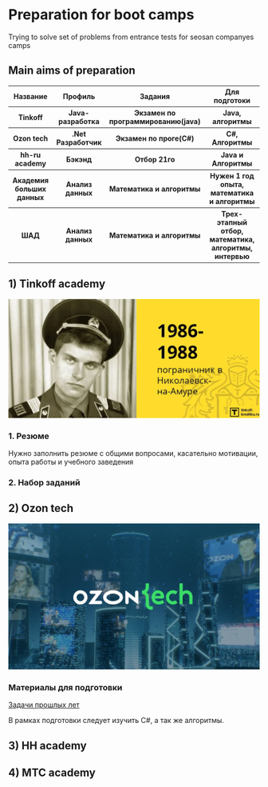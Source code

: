 <h1>Preparation for boot camps</h1>
Trying to solve set of problems from entrance tests for seosan companyes camps

<h2>Main aims of preparation</h2>
    <table>
        <thead>
        <tr>
            <th>Название</th>
            <th>Профиль</th>
            <th>Задания</th>
            <th>Для подготоки</th>
        </tr>
        </thead>
        <tbody>
        <tr>
            <th>Tinkoff</th>
            <th>Java-разработка</th>
            <th>Экзамен по программированию(java)</th>
            <th>Java, алгоритмы</th>
        </tr>
        <tr>
            <th>Ozon tech</th>
            <th>.Net Разработчик</th>
            <th>Экзамен по проге(C#)</th>
            <th>C#, Алгоритмы</th>
        </tr>
        <tr>
            <th>hh-ru academy</th>
            <th>Бэкэнд</th>
            <th>Отбор 21го</th>
            <th>Java и Алгоритмы</th>
        </tr>
        <tr>
            <th>Aкадемия больших данных</th>
            <th>Анализ данных</th>
            <th>Математика и алгоритмы</th>
            <th>Нужен 1 год опыта, математика и алгоритмы</th>
        </tr>
        <tr>
            <th>ШАД</th>
            <th>Анализ данных</th>
            <th>Математика и алгоритмы</th>
            <th>Трех-этапный отбор, математика, алгоритмы, интервью</th>
        </tr>
        </tbody>
    </table>

<h2>1) Tinkoff academy</h2>
    <img src="./img/Tinkoff.png">
    <h3>1. Резюме</h3>
    <p>Нужно заполнить резюме с общими вопросами, касательно мотивации, опыта работы и учебного заведения</p>
    <h3>2. Набор заданий</h3>


<h2>2) Ozon tech</h2>
    <img src="./img/ozonTech.png">
    <h3>Материалы для подготовки</h3>
    <a href="https://habr.com/ru/companies/ozontech/articles/667728/"> Задачи прошлых лет</a>
    <p>В рамках подготовки следует изучить C#, а так же алгоритмы.</p>

<h2>3) HH academy</h2>
    <h3></h3>

<h2>4) MTC academy</h2>

